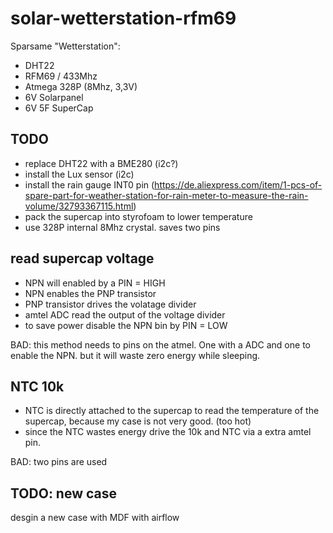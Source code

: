 # solar-wetterstation-rfm69

Sparsame "Wetterstation":

 * DHT22
 * RFM69 / 433Mhz
 * Atmega 328P (8Mhz, 3,3V)
 * 6V Solarpanel
 * 6V 5F SuperCap


## TODO
  * replace DHT22 with a BME280 (i2c?)
  * install the Lux sensor (i2c)
  * install the rain gauge INT0 pin (https://de.aliexpress.com/item/1-pcs-of-spare-part-for-weather-station-for-rain-meter-to-measure-the-rain-volume/32793367115.html) 
  * pack the supercap into styrofoam to lower temperature
  * use 328P internal 8Mhz crystal. saves two pins


## read supercap voltage

  * NPN will enabled by a PIN = HIGH
  * NPN enables the PNP transistor
  * PNP transistor drives the volatage divider
  * amtel ADC read the output of the voltage divider
  * to save power disable the NPN bin by PIN = LOW
  
BAD: this method needs to pins on the atmel. One with a ADC and one to enable the NPN. but it will waste zero energy while sleeping.


## NTC 10k

  * NTC is directly attached to the supercap to read the temperature of the supercap, because my case is not very good. (too hot)
  * since the NTC wastes energy drive the 10k and NTC via a extra amtel pin.

BAD: two pins are used


## TODO: new case

desgin a new case with MDF with airflow
  
